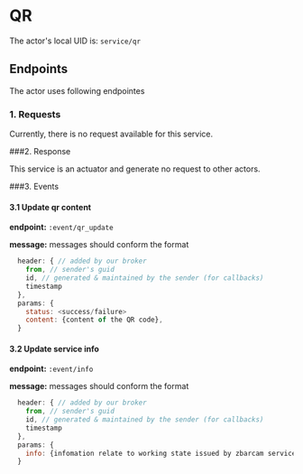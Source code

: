 QR
======


The actor's local UID is: `service/qr`

## Endpoints
The actor uses following endpointes

### 1. Requests

Currently, there is no request available for this service.

###2. Response

This service is an actuator and generate no request to other actors.

###3. Events

#### 3.1 Update qr content

**endpoint:** `:event/qr_update`

**message:** messages should conform the format
```js
  header: { // added by our broker
    from, // sender's guid
    id, // generated & maintained by the sender (for callbacks)
    timestamp
  },
  params: {
    status: <success/failure>
    content: {content of the QR code},
  }  
```

#### 3.2 Update service info

**endpoint:** `:event/info`

**message:** messages should conform the format
```js
  header: { // added by our broker
    from, // sender's guid
    id, // generated & maintained by the sender (for callbacks)
    timestamp
  },
  params: {
    info: {infomation relate to working state issued by zbarcam service},
  }  
```
